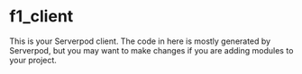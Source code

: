 # f1_client

This is your Serverpod client. The code in here is mostly generated by
Serverpod, but you may want to make changes if you are adding modules to your
project.
